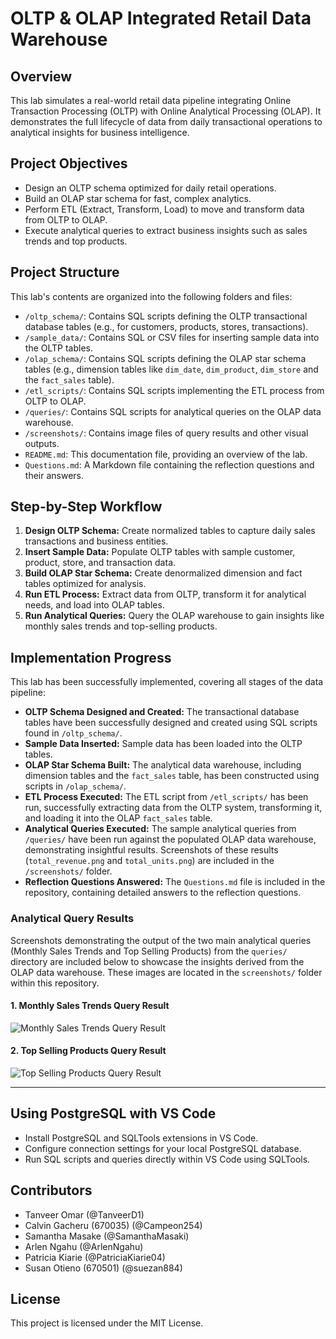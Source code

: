 
# OLTP & OLAP Integrated Retail Data Warehouse
## Overview
This lab simulates a real-world retail data pipeline integrating Online Transaction Processing (OLTP) with Online Analytical Processing (OLAP). It demonstrates the full lifecycle of data from daily transactional operations to analytical insights for business intelligence.

## Project Objectives
- Design an OLTP schema optimized for daily retail operations.
- Build an OLAP star schema for fast, complex analytics.
- Perform ETL (Extract, Transform, Load) to move and transform data from OLTP to OLAP.
- Execute analytical queries to extract business insights such as sales trends and top products.

## Project Structure
This lab's contents are organized into the following folders and files:

- `/oltp_schema/`: Contains SQL scripts defining the OLTP transactional database tables (e.g., for customers, products, stores, transactions).
- `/sample_data/`: Contains SQL or CSV files for inserting sample data into the OLTP tables.
- `/olap_schema/`: Contains SQL scripts defining the OLAP star schema tables (e.g., dimension tables like `dim_date`, `dim_product`, `dim_store` and the `fact_sales` table).
- `/etl_scripts/`: Contains SQL scripts implementing the ETL process from OLTP to OLAP.
- `/queries/`: Contains SQL scripts for analytical queries on the OLAP data warehouse.
- `/screenshots/`: Contains image files of query results and other visual outputs.
- `README.md`: This documentation file, providing an overview of the lab.
- `Questions.md`: A Markdown file containing the reflection questions and their answers.

## Step-by-Step Workflow
1. **Design OLTP Schema:** Create normalized tables to capture daily sales transactions and business entities.
2. **Insert Sample Data:** Populate OLTP tables with sample customer, product, store, and transaction data.
3. **Build OLAP Star Schema:** Create denormalized dimension and fact tables optimized for analysis.
4. **Run ETL Process:** Extract data from OLTP, transform it for analytical needs, and load into OLAP tables.
5. **Run Analytical Queries:** Query the OLAP warehouse to gain insights like monthly sales trends and top-selling products.

## Implementation Progress

This lab has been successfully implemented, covering all stages of the data pipeline:

* **OLTP Schema Designed and Created:** The transactional database tables have been successfully designed and created using SQL scripts found in `/oltp_schema/`.
* **Sample Data Inserted:** Sample data has been loaded into the OLTP tables.
* **OLAP Star Schema Built:** The analytical data warehouse, including dimension tables and the `fact_sales` table, has been constructed using scripts in `/olap_schema/`.
* **ETL Process Executed:** The ETL script from `/etl_scripts/` has been run, successfully extracting data from the OLTP system, transforming it, and loading it into the OLAP `fact_sales` table.
* **Analytical Queries Executed:** The sample analytical queries from `/queries/` have been run against the populated OLAP data warehouse, demonstrating insightful results. Screenshots of these results (`total_revenue.png` and `total_units.png`) are included in the `/screenshots/` folder.
* **Reflection Questions Answered:** The `Questions.md` file is included in the repository, containing detailed answers to the reflection questions.

### Analytical Query Results

Screenshots demonstrating the output of the two main analytical queries (Monthly Sales Trends and Top Selling Products) from the `queries/` directory are included below to showcase the insights derived from the OLAP data warehouse. These images are located in the `screenshots/` folder within this repository.

#### 1. Monthly Sales Trends Query Result

![Monthly Sales Trends Query Result](screenshots/total_revenue.png)

#### 2. Top Selling Products Query Result

![Top Selling Products Query Result](screenshots/total_units.png)

---

## Using PostgreSQL with VS Code
- Install PostgreSQL and SQLTools extensions in VS Code.
- Configure connection settings for your local PostgreSQL database.
- Run SQL scripts and queries directly within VS Code using SQLTools.

## Contributors
- Tanveer Omar (@TanveerD1)
- Calvin Gacheru (670035) (@Campeon254)
- Samantha Masake (@SamanthaMasaki)
- Arlen Ngahu (@ArlenNgahu)
- Patricia Kiarie (@PatriciaKiarie04)
- Susan Otieno (670501) (@suezan884)

## License
This project is licensed under the MIT License.
